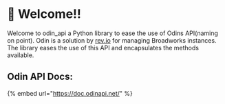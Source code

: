 # 👋 Welcome!!

Welcome to odin\_api a Python library to ease the use of Odins API(naming on point). Odin is a solution by [rev.io](https://rev.io/) for managing Broadworks instances. The library eases the use of this API and encapsulates the methods available.&#x20;

## Odin API Docs:

{% embed url="https://doc.odinapi.net/" %}
